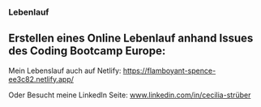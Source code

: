 ### Lebenlauf

## Erstellen eines Online Lebenlauf anhand Issues des Coding Bootcamp Europe:

Mein Lebenslauf auch auf Netlify: https://flamboyant-spence-ee3c82.netlify.app/

Oder Besucht meine LinkedIn Seite: www.linkedin.com/in/cecilia-strüber

